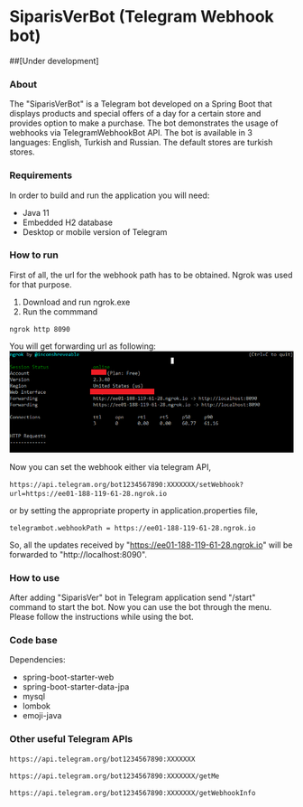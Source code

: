 # SiparisVerBot (Telegram Webhook bot) 
##[Under development]

### About
The "SiparisVerBot" is a Telegram bot developed on a Spring Boot that displays products and special offers of a day for a certain store and provides option to make a purchase. The bot demonstrates the usage of webhooks via TelegramWebhookBot API. The bot is available in 3 languages: English, Turkish and Russian. The default stores are turkish stores.

### Requirements

In order to build and run the application you will need:

* Java 11
* Embedded H2 database
* Desktop or mobile version of Telegram

### How to run

First of all, the url for the webhook path has to be obtained. Ngrok was used for that purpose.
1. Download and run ngrok.exe
2. Run the commmand
```
ngrok http 8090
```
You will get forwarding url as following:
![img_1.png](img_1.png)

Now you can set the webhook either via telegram API,
```
https://api.telegram.org/bot1234567890:XXXXXXX/setWebhook?url=https://ee01-188-119-61-28.ngrok.io
```
or by setting the appropriate property in application.properties file,
```
telegrambot.webhookPath = https://ee01-188-119-61-28.ngrok.io
```
So, all the updates received by "https://ee01-188-119-61-28.ngrok.io" will be forwarded  to "http://localhost:8090".

### How to use

After adding "SiparisVer" bot in Telegram application send "/start" command to start the bot. Now you can use the bot through the menu. Please follow the instructions while using the bot. 

### Code base

Dependencies:
* spring-boot-starter-web
* spring-boot-starter-data-jpa
* mysql
* lombok
* emoji-java

### Other useful Telegram APIs
```
https://api.telegram.org/bot1234567890:XXXXXXX
```
```
https://api.telegram.org/bot1234567890:XXXXXXX/getMe
```
```
https://api.telegram.org/bot1234567890:XXXXXXX/getWebhookInfo
```


